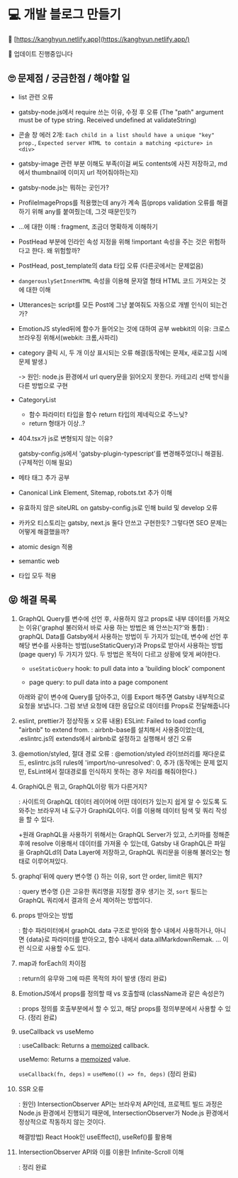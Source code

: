 # 💻 개발 블로그 만들기

👀 [https://kanghyun.netlify.app](https://kanghyun.netlify.app/)

🔨 업데이트 진행중입니다



## 🙄 문제점 / 궁금한점 / 해야할 일

- list 관련 오류

- gatsby-node.js에서 require 쓰는 이유, 수정 후 오류 (The "path" argument must be of type string. Received undefined at validateString)

- 콘솔 창 에러 2개: `Each child in a list should have a unique "key" prop.`, `Expected server HTML to contain a matching <picture> in <div>`

- gatsby-image 관련 부분 이해도 부족(이걸 써도 contents에 사진 저장하고, md에서 thumbnail에 이미지 url 적어줘야하는지)

- gatsby-node.js는 뭐하는 곳인가?

- ProfileImageProps를 적용했는데 any가 계속 뜸(props validation 오류를 해결하기 위해 any를 붙여줬는데, 그것 때문인듯?)

- ...에 대한 이해 : fragment, 조금더 명확하게 이해하기

- PostHead 부분에 인라인 속성 지정을 위해 !important 속성을 주는 것은 위험하다고 한다. 왜 위험할까?

- PostHead, post_template의 data 타입 오류 (다른곳에서는 문제없음)

- `dangerouslySetInnerHTML` 속성을 이용해 문자열 형태 HTML 코드 가져오는 것에 대한 이해

- Utterances는 script를 모든 Post에 그냥 붙여줘도 자동으로 개별 인식이 되는건가?

- EmotionJS styled뒤에 함수가 들어오는 것에 대하여 공부
  webkit의 이유: 크로스 브라우징 위해서(webkit: 크롬,사파리)

- category 클릭 시, 두 개 이상 표시되는 오류 해결(동작에는 문제x, 새로고침 시에 문제 발생.) 

  -> 원인: node.js 환경에서 url query문을 읽어오지 못한다. 카테고리 선택 방식을 다른 방법으로 구현

- CategoryList

  - 함수 파라미터 타입을 함수 return 타입의 제네릭으로 주느닞?
  - return 형태가 이상..?

- 404.tsx가 js로 변형되지 않는 이유?

  gatsby-config.js에서 'gatsby-plugin-typescript'를 변경해주었더니 해결됨. (구체적인 이해 필요)

- 메타 태그 추가 공부

- Canonical Link Element, Sitemap, robots.txt 추가 이해

- 유효하지 않은 siteURL on gatsby-config.js로 인해 build 및 develop 오류

- 카카오 티스토리는 gatsby, next.js 둘다 안쓰고 구현한듯? 그렇다면 SEO 문제는 어떻게 해결했을까?




- atomic design 적용

- semantic web

- 타입 모두 적용

  

## 😝 해결 목록

1. GraphQL Query를 변수에 선언 후, 사용하지 않고 props로 내부 데이터를 가져오는 이유('graphql 불러와서 바로 사용 하는 방법은 왜 안쓰는지?'와 통합)
   : graphQL Data를 Gatsby에서 사용하는 방법이 두 가지가 있는데, 변수에 선언 후 해당 변수를 사용하는 방법(useStaticQuery)과 Props로 받아서 사용하는 방법(page query) 두 가지가 있다. 두 방법은 목적이 다르고 상황에 맞게 써야한다.

   - `useStaticQuery` hook: to pull data into a 'building block' component
   
   - page query: to pull data into a page component
   
   아래와 같이 변수에 Query를 담아주고, 이를 Export 해주면 Gatsby 내부적으로 요청을 보냅니다. 그럼 보낸 요청에 대한 응답으로 데이터를 Props로 전달해줍니다
   
2. eslint, prettier가 정상작동 x
   오류 내용) ESLint: Failed to load config "airbnb" to extend from. 
   : airbnb-base를 설치해서 사용중이었는데, .eslintrc.js의 extends에서 airbnb로 설정하고 실행해서 생긴 오류

3. @emotion/styled, 절대 경로 오류
   : @emotion/styled 라이브러리를 재다운로드, eslintrc.js의 rules에 'import/no-unresolved': 0, 추가 (동작에는 문제 없지만, EsLint에서 절대경로를 인식하지 못하는 경우 처리를 해줘야한다.)

4. GraphiQL은 뭐고, GraphQL이랑 뭐가 다른거지?

   : 사이트의 GraphQL 데이터 레이어에 어떤 데이터가 있는지 쉽게 알 수 있도록 도와주는 브라우저 내 도구가 GraphiQL이다. 이를 이용해 데이터 탐색 및 쿼리 작성을 할 수 있다.

   +원래 GraphQL을 사용하기 위해서는 GraphQL Server가 있고, 스키마를 정해준 후에 resolve 이용해서 데이터를 가져올 수 있는데, Gatsby 내 GraphQL은 파일을 GraphQLd의 Data Layer에 저장하고, GraphQL 쿼리문을 이용해 불러오는 형태로 이루어져있다.

5. graphql`뒤에 query 변수명 {} 하는 이유, sort 안 order, limit은 뭐지?

   : query 변수명 {}은 고유한 쿼리명을 지정할 경우 생기는 것, `sort` 필드는 GraphQL 쿼리에서 결과의 순서 제어하는 방법이다.

6. props 받아오는 방법

   : 함수 파라미터에서 graphQL data 구조로 받아와 함수 내에서 사용하거나, 아니면 {data}로 파라미터를 받아오고, 함수 내에서 data.allMarkdownRemak. ... 이런 식으로 사용할 수도 있다. 

7. map과 forEach의 차이점

   : return의 유무와 그에 따른 목적의 차이 발생 (정리 완료)

8. EmotionJS에서 props를 정의할 때 vs 호출할때 (className과 같은 속성은?)

   : props 정의를 호출부분에서 할 수 있고, 해당 props를 정의부분에서 사용할 수 있다. (정리 완료)

9. useCallback vs useMemo

   : useCallback: Returns a [memoized](https://en.wikipedia.org/wiki/Memoization) callback.

     useMemo: Returns a [memoized](https://en.wikipedia.org/wiki/Memoization) value.

   `useCallback(fn, deps)` = `useMemo(() => fn, deps)`  (정리 완료)

10. SSR 오류

    : 원인) IntersectionObserver API는 브라우저 API인데, 프로젝트 빌드 과정은 Node.js 환경에서 진행되기 때문에, IntersectionObserver가 Node.js 환경에서 정상적으로 작동하지 않는 것이다.

    해결방법) React Hook인 useEffect(), useRef()를 활용해 

11. IntersectionObserver API와 이를 이용한 Infinite-Scroll 이해

    : 정리 완료

    
